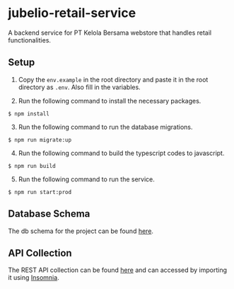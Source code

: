 # jubelio-retail-service

A backend service for PT Kelola Bersama webstore that handles retail functionalities.

## Setup

1. Copy the `env.example` in the root directory and paste it in the root directory as `.env`. Also fill in the variables.

2. Run the following command to install the necessary packages.

```shell
$ npm install
```

3. Run the following command to run the database migrations.

```shell
$ npm run migrate:up
```

4. Run the following command to build the typescript codes to javascript.

```shell
$ npm run build
```

5. Run the following command to run the service.

```shell
$ npm run start:prod
```

## Database Schema

The db schema for the project can be found [here](https://dbdiagram.io/d/Jubelio-Test-6709142c97a66db9a3aa9552).

## API Collection

The REST API collection can be found [here](https://drive.google.com/file/d/1k5D9uvZBSoqySg2-hoOZnYJBpZK0-Yke/view?usp=sharing) and can accessed by importing it using [Insomnia](https://insomnia.rest/).
